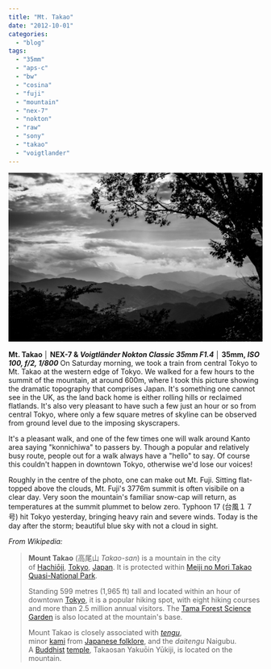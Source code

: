 ```yaml
---
title: "Mt. Takao"
date: "2012-10-01"
categories: 
  - "blog"
tags: 
  - "35mm"
  - "aps-c"
  - "bw"
  - "cosina"
  - "fuji"
  - "mountain"
  - "nex-7"
  - "nokton"
  - "raw"
  - "sony"
  - "takao"
  - "voigtlander"
---
```


![FujiFromTakao.jpg](/assets/images/7d415-fujifromtakao.jpg)

__Mt. Takao │ NEX-7 & _Voigtländer Nokton Classic 35mm F1.4_ │ 35mm, _ISO 100, f/2, 1/800___ On Saturday morning, we took a train from central Tokyo to Mt. Takao at the western edge of Tokyo. We walked for a few hours to the summit of the mountain, at around 600m, where I took this picture showing the dramatic topography that comprises Japan. It's something one cannot see in the UK, as the land back home is either rolling hills or reclaimed flatlands. It's also very pleasant to have such a few just an hour or so from central Tokyo, where only a few square metres of skyline can be observed from ground level due to the imposing skyscrapers.

It's a pleasant walk, and one of the few times one will walk around Kanto area saying "konnichiwa" to passers by. Though a popular and relatively busy route, people out for a walk always have a "hello" to say. Of course this couldn't happen in downtown Tokyo, otherwise we'd lose our voices!

Roughly in the centre of the photo, one can make out Mt. Fuji. Sitting flat-topped above the clouds, Mt. Fuji's 3776m summit is often visibile on a clear day. Very soon the mountain's familiar snow-cap will return, as temperatures at the summit plummet to below zero. Typhoon 17 (台風１７号) hit Tokyo yesterday, bringing heavy rain and severe winds. Today is the day after the storm; beautiful blue sky with not a cloud in sight.

_From Wikipedia:_

> **Mount Takao** (高尾山 _Takao-san_) is a mountain in the city of [Hachiōji](http://en.wikipedia.org/wiki/Hachi%C5%8Dji,_Tokyo "Hachiōji, Tokyo"), [Tokyo](http://en.wikipedia.org/wiki/Tokyo "Tokyo"), [Japan](http://en.wikipedia.org/wiki/Japan "Japan"). It is protected within [Meiji no Mori Takao Quasi-National Park](http://en.wikipedia.org/wiki/Meiji_no_Mori_Takao_Quasi-National_Park "Meiji no Mori Takao Quasi-National Park").
> 
> Standing 599 metres (1,965 ft) tall and located within an hour of downtown [Tokyo](http://en.wikipedia.org/wiki/Tokyo "Tokyo"), it is a popular hiking spot, with eight hiking courses and more than 2.5 million annual visitors. The [Tama Forest Science Garden](http://en.wikipedia.org/wiki/Tama_Forest_Science_Garden "Tama Forest Science Garden") is also located at the mountain's base.
> 
> Mount Takao is closely associated with _[tengu](http://en.wikipedia.org/wiki/Tengu "Tengu")_, minor [kami](http://en.wikipedia.org/wiki/Kami "Kami") from [Japanese folklore](http://en.wikipedia.org/wiki/Japanese_folklore "Japanese folklore"), and the _daitengu_ Naigubu. A [Buddhist](http://en.wikipedia.org/wiki/Buddhism "Buddhism") [temple](http://en.wikipedia.org/wiki/Temple "Temple"), Takaosan Yakuōin Yūkiji, is located on the mountain.
